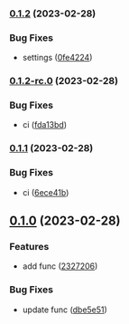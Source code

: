 ### [0.1.2](https://github.com/afuetterer/minimal-example3/compare/0.1.2-rc.0...0.1.2) (2023-02-28)


### Bug Fixes

* settings ([0fe4224](https://github.com/afuetterer/minimal-example3/commit/0fe42248c216271c1b32383f546435a9aa646086))

### [0.1.2-rc.0](https://github.com/afuetterer/minimal-example3/compare/0.1.1...0.1.2-rc.0) (2023-02-28)


### Bug Fixes

* ci ([fda13bd](https://github.com/afuetterer/minimal-example3/commit/fda13bd6d9ab941a4a72e4c1db2c731aa95284e8))

### [0.1.1](https://github.com/afuetterer/minimal-example3/compare/0.1.0...0.1.1) (2023-02-28)


### Bug Fixes

* ci ([6ece41b](https://github.com/afuetterer/minimal-example3/commit/6ece41bbb48c5140e625664594f3338b720308a9))

## [0.1.0](https://github.com/afuetterer/minimal-example3/compare/23272061294a2e4a4945c9769b3c79dc302b64a5...0.1.0) (2023-02-28)


### Features

* add func ([2327206](https://github.com/afuetterer/minimal-example3/commit/23272061294a2e4a4945c9769b3c79dc302b64a5))


### Bug Fixes

* update func ([dbe5e51](https://github.com/afuetterer/minimal-example3/commit/dbe5e51aaf2919fac2a3503bb0877e845b6d68bd))


